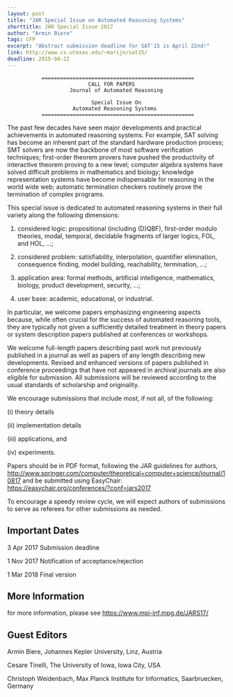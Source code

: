 ```yaml
---
layout: post
title: "JAR Special Issue on Automated Reasoning Systems"
shorttitle: JAR Special Issue 2017
author: "Armin Biere"
tags: CFP
excerpt: "Abstract submission deadline for SAT'15 is April 22nd!"
link: http://www.cs.utexas.edu/~marijn/sat15/
deadline: 2015-04-22
---
```

               =================================================
                              CALL FOR PAPERS
                        Journal of Automated Reasoning

                               Special Issue On
                         Automated Reasoning Systems
               =================================================

The past few decades have seen major developments and practical achievements in
 automated reasoning systems. For example, SAT solving has become an inherent
part of the standard hardware production process; SMT solvers are now the
backbone of most software verification techniques; first-order theorem provers
have pushed the productivity of interactive theorem proving to a new level;
computer algebra systems have solved difficult problems in mathematics and
biology; knowledge representation systems have become indispensable for
reasoning in the world wide web; automatic termination checkers routinely prove
the termination of complex programs.

This special issue is dedicated to automated reasoning systems in their full
variety along the following dimensions:

1) considered logic: propositional (including (D)QBF), first-order modulo
   theories, modal, temporal, decidable fragments of larger logics, FOL, and
   HOL, ...;

2) considered problem: satisfiability, interpolation, quantifier elimination,
   consequence finding, model building, reachability, termination, ...;

3) application area: formal methods, artificial intelligence, mathematics,
   biology, product development, security, ...;

4) user base: academic, educational, or industrial.

In particular, we welcome papers emphasizing engineering aspects because, while
often crucial for the success of automated reasoning tools, they are typically
not given a sufficiently detailed treatment in theory papers or system
description papers published at conferences or workshops.

We welcome full-length papers describing past work not previously published in
a journal as well as papers of any length describing new developments. Revised
and enhanced versions of papers published in conference proceedings that have
not appeared in archival journals are also eligible for submission. All
submissions will be reviewed according to the usual standards of scholarship
and originality.

We encourage submissions that include most, if not all, of the following:

(i) theory details

(ii) implementation details

(iii) applications, and

(iv) experiments.

Papers should be in PDF format, following the JAR guidelines for authors,
http://www.springer.com/computer/theoretical+computer+science/journal/10817
and be submitted using EasyChair: https://easychair.org/conferences/?conf=jars2017

To encourage a speedy review cycle, we will expect authors of submissions to
serve as referees for other submissions as needed.

## Important Dates

3 Apr 2017    Submission deadline

1 Nov 2017    Notification of acceptance/rejection

1 Mar 2018    Final version

## More Information

for more information, please see https://www.mpi-inf.mpg.de/JARS17/

## Guest Editors

Armin Biere, Johannes Kepler University, Linz, Austria

Cesare Tinelli, The University of Iowa, Iowa City, USA

Christoph Weidenbach, Max Planck Institute for Informatics, Saarbruecken, Germany
